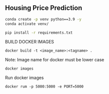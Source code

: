 ## Housing Price Prediction

``` bash 
conda create -p venv python==3.9 -y
conda activate venv/

```
``` bash 
pip install -r requirements.txt

```
BUILD DOCKER IMAGES
```
docker build -t <image_name>:<tagname> .
```
Note: Image name for docker must be lower case

```
docker images
```
Run docker images
```
docker rum -p 5000:5000 -e PORT=5000
```

```